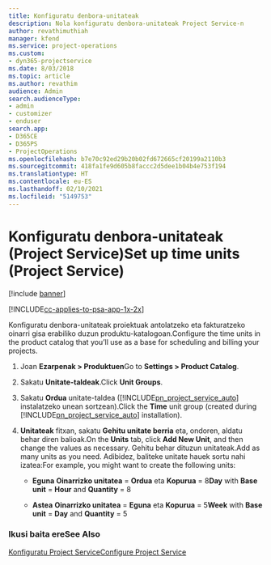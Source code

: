 ```yaml
---
title: Konfiguratu denbora-unitateak
description: Nola konfiguratu denbora-unitateak Project Service-n
author: revathimuthiah
manager: kfend
ms.service: project-operations
ms.custom:
- dyn365-projectservice
ms.date: 8/03/2018
ms.topic: article
ms.author: revathim
audience: Admin
search.audienceType:
- admin
- customizer
- enduser
search.app:
- D365CE
- D365PS
- ProjectOperations
ms.openlocfilehash: b7e70c92ed29b20b02fd672665cf20199a2110b3
ms.sourcegitcommit: 418fa1fe9d605b8faccc2d5dee1b04b4e753f194
ms.translationtype: HT
ms.contentlocale: eu-ES
ms.lasthandoff: 02/10/2021
ms.locfileid: "5149753"
---
```

# <a name="set-up-time-units-project-service"></a><span data-ttu-id="4c43e-103">Konfiguratu denbora-unitateak (Project Service)</span><span class="sxs-lookup"><span data-stu-id="4c43e-103">Set up time units (Project Service)</span></span>

[!include [banner](../includes/psa-now-project-operations.md)]

[!INCLUDE[cc-applies-to-psa-app-1x-2x](../includes/cc-applies-to-psa-app-1x-2x.md)]

<span data-ttu-id="4c43e-104">Konfiguratu denbora-unitateak proiektuak antolatzeko eta fakturatzeko oinarri gisa erabiliko duzun produktu-katalogoan.</span><span class="sxs-lookup"><span data-stu-id="4c43e-104">Configure the time units in the product catalog that you’ll use as a base for scheduling and billing your projects.</span></span>  
  
1. <span data-ttu-id="4c43e-105">Joan **Ezarpenak > Produktuen**</span><span class="sxs-lookup"><span data-stu-id="4c43e-105">Go to **Settings > Product Catalog**.</span></span>  
  
2. <span data-ttu-id="4c43e-106">Sakatu **Unitate-taldeak**.</span><span class="sxs-lookup"><span data-stu-id="4c43e-106">Click **Unit Groups**.</span></span>  
  
3. <span data-ttu-id="4c43e-107">Sakatu **Ordua** unitate-taldea ([!INCLUDE[pn_project_service_auto](../includes/pn-project-service-auto.md)] instalatzeko unean sortzean).</span><span class="sxs-lookup"><span data-stu-id="4c43e-107">Click the **Time** unit group (created during [!INCLUDE[pn_project_service_auto](../includes/pn-project-service-auto.md)] installation).</span></span>  
  
4. <span data-ttu-id="4c43e-108">**Unitateak** fitxan, sakatu **Gehitu unitate berria** eta, ondoren, aldatu behar diren balioak.</span><span class="sxs-lookup"><span data-stu-id="4c43e-108">On the **Units** tab, click **Add New Unit**, and then change the values as necessary.</span></span> <span data-ttu-id="4c43e-109">Gehitu behar dituzun unitateak.</span><span class="sxs-lookup"><span data-stu-id="4c43e-109">Add as many units as you need.</span></span> <span data-ttu-id="4c43e-110">Adibidez, baliteke unitate hauek sortu nahi izatea:</span><span class="sxs-lookup"><span data-stu-id="4c43e-110">For example, you might want to create the following units:</span></span>  
  
   - <span data-ttu-id="4c43e-111">**Eguna** **Oinarrizko unitatea** = **Ordua** eta **Kopurua** = 8</span><span class="sxs-lookup"><span data-stu-id="4c43e-111">**Day** with **Base unit** = **Hour** and **Quantity** = 8</span></span>  
  
   - <span data-ttu-id="4c43e-112">**Astea** **Oinarrizko unitatea** = **Eguna** eta **Kopurua** = 5</span><span class="sxs-lookup"><span data-stu-id="4c43e-112">**Week** with **Base unit** = **Day** and **Quantity** = 5</span></span>  
  
### <a name="see-also"></a><span data-ttu-id="4c43e-113">Ikusi baita ere</span><span class="sxs-lookup"><span data-stu-id="4c43e-113">See Also</span></span>  
 [<span data-ttu-id="4c43e-114">Konfiguratu Project Service</span><span class="sxs-lookup"><span data-stu-id="4c43e-114">Configure Project Service</span></span>](../psa/configure.md)
